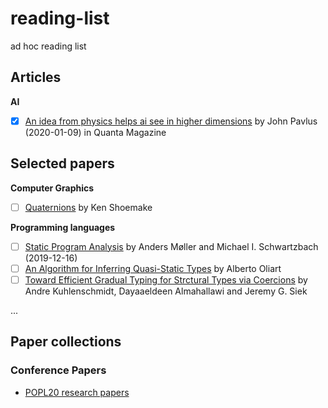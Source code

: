 # reading-list
ad hoc reading list

## Articles

**AI**

* [x] [An idea from physics helps ai see in higher dimensions](https://www.quantamagazine.org/an-idea-from-physics-helps-ai-see-in-higher-dimensions-20200109) by John Pavlus (2020-01-09) in Quanta Magazine

## Selected papers

**Computer Graphics**

* [ ] [Quaternions](http://www.cs.ucr.edu/~vbz/resources/quatut.pdf) by Ken Shoemake

**Programming languages**

* [ ] [Static Program Analysis](https://cs.au.dk/~amoeller/spa/spa.pdf) by Anders Møller and Michael I. Schwartzbach (2019-12-16)
* [ ] [An Algorithm for Inferring Quasi-Static Types](https://open.bu.edu/bitstream/handle/2144/1483/1994-013-quasi-static-types.pdf) by Alberto Oliart
* [ ] [Toward Efficient Gradual Typing for Strctural Types via Coercions](https://akuhlens.github.io/paper/pldi19.pdf) by Andre Kuhlenschmidt, Dayaaeldeen Almahallawi and Jeremy G. Siek

...

## Paper collections

### Conference Papers

*  [POPL20 research papers](https://popl20.sigplan.org/track/POPL-2020-Research-Papers#event-overview)
